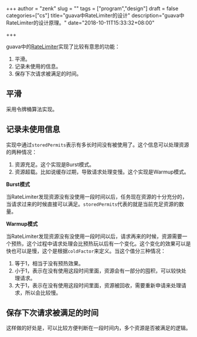 +++
author = "zenk"
slug = ""
tags = ["program","design"]
draft = false
categories=["cs"]
title="guava中RateLimiter的设计"
description="guava中RateLimiter的设计原理。"
date="2018-10-11T15:33:32+08:00"

+++

guava中的[RateLimiter](https://github.com/google/guava/blob/master/guava/src/com/google/common/util/concurrent/RateLimiter.java#L131)实现了比较有意思的功能：

1. 平滑。
2. 记录未使用的信息。
3. 保存下次请求被满足的时间。

## 平滑

采用令牌桶算法实现。

## 记录未使用信息

实现中通过`storedPermits`表示有多长时间没有被使用了。这个信息可以处理资源的两种情况：

1. 资源充足。这个实现是Burst模式。
2. 资源超载。比如说缓存过期，导致请求处理变慢。这个实现是Warmup模式。

**Burst模式**

当RateLimiter发现资源没有没使用一段时间以后，任务现在资源的十分充分的，当请求过来的时候直接可以满足。`storedPermits`代表的就是当前充足资源的数量。

**Warmup模式**

当RateLimiter发现资源没有没使用一段时间以后，请求再来的时候，资源需要一个预热，这个过程中请求处理会比预热玩以后有一个变化。这个变化的效果可以是快也可以是慢，这个是根据`coldFactor`来定义。当这个值分三种情况：

1. 等于1，相当于没有预热效果。
2. 小于1，表示在没有使用这段时间里面，资源会有一部分的囤积，可以较快处理请求。
3. 大于1，表示在没有使用这段时间里面，资源被回收，需要重新申请来处理请求，所以会比较慢。

## 保存下次请求被满足的时间

这样做的好处是，可以比较方便判断在一段时间内，多个资源是否被满足的逻辑。